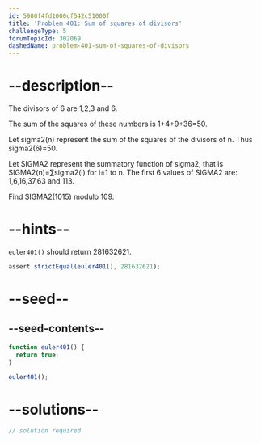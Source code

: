 ```yaml
---
id: 5900f4fd1000cf542c51000f
title: 'Problem 401: Sum of squares of divisors'
challengeType: 5
forumTopicId: 302069
dashedName: problem-401-sum-of-squares-of-divisors
---
```


# --description--

The divisors of 6 are 1,2,3 and 6.

The sum of the squares of these numbers is 1+4+9+36=50.

Let sigma2(n) represent the sum of the squares of the divisors of n. Thus sigma2(6)=50.

Let SIGMA2 represent the summatory function of sigma2, that is SIGMA2(n)=∑sigma2(i) for i=1 to n. The first 6 values of SIGMA2 are: 1,6,16,37,63 and 113.

Find SIGMA2(1015) modulo 109.

# --hints--

`euler401()` should return 281632621.

```js
assert.strictEqual(euler401(), 281632621);
```

# --seed--

## --seed-contents--

```js
function euler401() {
  return true;
}

euler401();
```

# --solutions--

```js
// solution required
```
